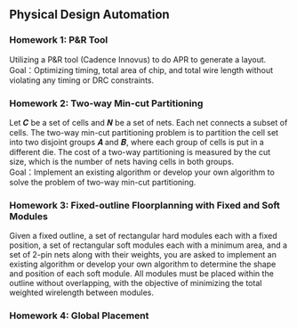 ## Physical Design Automation

### Homework 1: P&R Tool
Utilizing a P&R tool (Cadence Innovus) to do APR to generate a layout.  
Goal：Optimizing timing, total area of chip, and total wire length without violating any timing or DRC constraints.
### Homework 2: Two-way Min-cut Partitioning
Let 𝑪 be a set of cells and 𝑵 be a set of nets. Each net connects a subset of cells. The two-way min-cut partitioning problem is to partition the cell set into two disjoint groups 𝑨 and 𝑩, where each group of cells is put in a different die. The 
cost of a two-way partitioning is measured by the cut size, which is the number of nets having cells in both groups.  
Goal：Implement an existing algorithm or develop your own algorithm to solve the problem of two-way min-cut partitioning. 
### Homework 3: Fixed-outline Floorplanning with Fixed and Soft Modules 
Given a fixed outline, a set of rectangular hard modules each with a fixed position, 
a set of rectangular soft modules each with a minimum area, and a set of 2-pin nets 
along with their weights, you are asked to implement an existing algorithm or 
develop your own algorithm to determine the shape and position of each soft 
module. All modules must be placed within the outline without overlapping, with 
the objective of minimizing the total weighted wirelength between modules. 
### Homework 4: Global Placement 

